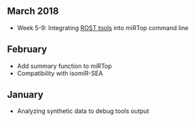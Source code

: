## March 2018

* Week 5-9: Integrating [ROST tools](https://github.com/uoregon-postlethwait/prost) into miRTop command line

## February

* Add summary function to miRTop
* Compatibility with isomiR-SEA

## January

* Analyzing synthetic data to debug tools output
